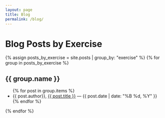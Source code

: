 ```yaml
---
layout: page
title: Blog
permalink: /blog/
---
```


<h1>Blog Posts by Exercise</h1>

{% assign posts_by_exercise = site.posts | group_by: "exercise" %}
{% for group in posts_by_exercise %}
  <h2 id="{{ group.name | slugify }}">{{ group.name }}</h2>
  <ul>
    {% for post in group.items %}
      <li>
        {{ post.author}}, <a href="{{ post.baseurl }}">{{ post.title }}</a> — {{ post.date | date: "%B %d, %Y" }}
      </li>
    {% endfor %}
  </ul>
{% endfor %}
